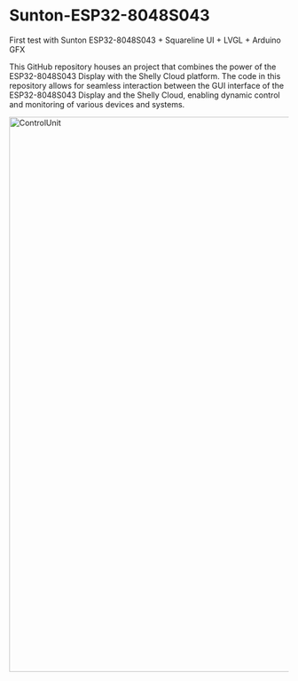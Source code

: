 # Sunton-ESP32-8048S043
First test with Sunton ESP32-8048S043 + Squareline UI + LVGL + Arduino GFX

This GitHub repository houses an project that combines the power of the ESP32-8048S043 Display with the Shelly Cloud platform. The code in this repository allows for seamless interaction between the GUI interface of the ESP32-8048S043 Display and the Shelly Cloud, enabling dynamic control and monitoring of various devices and systems.

<img width="1000" alt="ControlUnit" src="https://github.com/camillemarius/ESP32-8048S043-Shelly-Cloud-Control-Unit/assets/80516447/64d294ba-41e0-45f3-ae6d-7667f79aba79">
